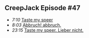 ## CreepJack Episode #47
* *7:10* [Taste my speer](https://youtu.be/tCv29Ov1ygU?t=431)
* *8:03* [Abbruch! abbruch.](https://youtu.be/tCv29Ov1ygU?t=483)
* *23:15* [Taste my speer. Lieber nicht.](https://youtu.be/tCv29Ov1ygU?t=1395)
